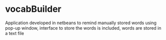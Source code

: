 # vocabBuilder
Application developed in netbeans to remind manually stored words using pop-up window, interface to store the words is included, words are stored in a text file

